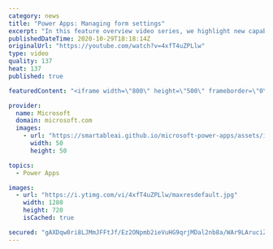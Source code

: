 ```yaml
---
category: news
title: "Power Apps: Managing form settings"
excerpt: "In this feature overview video series, we highlight new capabilities included in the latest update to Microsoft Power Apps.  Improvements to Microsoft Power Apps for managing form settings and events allow users to set various features on a form in the new modern designer.   Get the most out of Power"
publishedDateTime: 2020-10-29T18:18:14Z
originalUrl: "https://youtube.com/watch?v=4xfT4uZPLlw"
type: video
quality: 137
heat: 137
published: true

featuredContent: "<iframe width=\"800\" height=\"500\" frameborder=\"0\" src=\"https://www.youtube.com/embed/4xfT4uZPLlw\" allow=\"accelerometer; autoplay; encrypted-media; gyroscope; picture-in-picture\" allowfullscreen></iframe>"

provider:
  name: Microsoft
  domain: microsoft.com
  images:
    - url: "https://smartableai.github.io/microsoft-power-apps/assets/images/organizations/microsoft.com-50x50.jpg"
      width: 50
      height: 50

topics:
  - Power Apps

images:
  - url: "https://i.ytimg.com/vi/4xfT4uZPLlw/maxresdefault.jpg"
    width: 1280
    height: 720
    isCached: true

secured: "gAXDqw0ri8LJMmJFFtJf/Ez2ONpmb2ieVuHG9qrjMDal2nb8a/WAr9LAruciZ31KZ9CErGj0o2GOXtw5fg1RJSg7VDvXYUCFwHv1nv/F5pU39q6Pb6juC1/sOkaDl/9l+QhowkgRm/lVdIQcTGf/yEuE6aXF9P+OkJeLoiKpruj2NqEF/TyY5yY4r0n2uHDQemireCvv2/sJ7tr2lYhw61CG+jnoXkHNqYYc881dqwWauLFSyqiBrgwCXzGEAh4jSrS063ykqEfnLSbq2m7fwhdBuNKJHTeouIg7S5XrgXZgv26xexwzwoXjq5xapF0OtpUPAKAGjiIF2nXjy6pWp3IHQjq7hI1tBJPNjzTFTnJamqSd8W29ARme54pCGBqF4E1TJ5UB7boUHEhP77vSYr/tgntpvUFMhMUcTq9SmoHDfbsRJ8Ffq5+bz4da1Uvw;iXeWKIuNAt8pmUwSi8VJ7A=="
---
```


